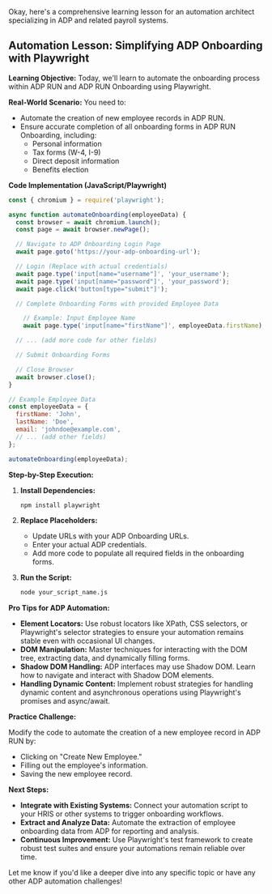 Okay, here's a comprehensive learning lesson for an automation architect specializing in ADP and related payroll systems.

## Automation Lesson: Simplifying ADP Onboarding with Playwright

**Learning Objective:** Today, we'll learn to automate the onboarding process within ADP RUN and ADP RUN Onboarding using Playwright.  

**Real-World Scenario:**  You need to:

* Automate the creation of new employee records in ADP RUN.
* Ensure accurate completion of all onboarding forms in ADP RUN Onboarding, including:
    * Personal information
    * Tax forms (W-4, I-9)
    * Direct deposit information
    * Benefits election

**Code Implementation (JavaScript/Playwright)**

```javascript
const { chromium } = require('playwright');

async function automateOnboarding(employeeData) {
  const browser = await chromium.launch();
  const page = await browser.newPage();

  // Navigate to ADP Onboarding Login Page
  await page.goto('https://your-adp-onboarding-url');

  // Login (Replace with actual credentials)
  await page.type('input[name="username"]', 'your_username');
  await page.type('input[name="password"]', 'your_password');
  await page.click('button[type="submit"]');

  // Complete Onboarding Forms with provided Employee Data

    // Example: Input Employee Name
    await page.type('input[name="firstName"]', employeeData.firstName); 

  // ... (add more code for other fields)

  // Submit Onboarding Forms

  // Close Browser
  await browser.close();
}

// Example Employee Data
const employeeData = {
  firstName: 'John',
  lastName: 'Doe',
  email: 'johndoe@example.com',
  // ... (add other fields)
};

automateOnboarding(employeeData);
```

**Step-by-Step Execution:**

1. **Install Dependencies:** 
    ```bash
    npm install playwright
    ```

2. **Replace Placeholders:**
   * Update URLs with your ADP Onboarding URLs.
   * Enter your actual ADP credentials.
   * Add more code to populate all required fields in the onboarding forms.

3. **Run the Script:** 
   ```bash
   node your_script_name.js
   ```

**Pro Tips for ADP Automation:**

* **Element Locators:** Use robust locators like XPath, CSS selectors, or Playwright's selector strategies to ensure your automation remains stable even with occasional UI changes.
* **DOM Manipulation:**  Master techniques for interacting with the DOM tree, extracting data, and dynamically filling forms.
* **Shadow DOM Handling:** ADP interfaces may use Shadow DOM. Learn how to navigate and interact with Shadow DOM elements.
* **Handling Dynamic Content:** Implement robust strategies for handling dynamic content and asynchronous operations using Playwright's promises and async/await.

**Practice Challenge:**

Modify the code to automate the creation of a new employee record in ADP RUN by:

* Clicking on "Create New Employee."
* Filling out the employee's information.
* Saving the new employee record. 

**Next Steps:**

* **Integrate with Existing Systems:** Connect your automation script to your HRIS or other systems to trigger onboarding workflows.
* **Extract and Analyze Data:**  Automate the extraction of employee onboarding data from ADP for reporting and analysis.
* **Continuous Improvement:** Use Playwright's test framework to create robust test suites and ensure your automations remain reliable over time.



 Let me know if you'd like a deeper dive into any specific topic or have any other ADP automation challenges!